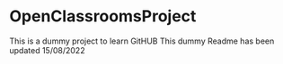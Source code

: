 # OpenClassroomsProject
This is a dummy project to learn GitHUB
This dummy Readme has been updated 15/08/2022
